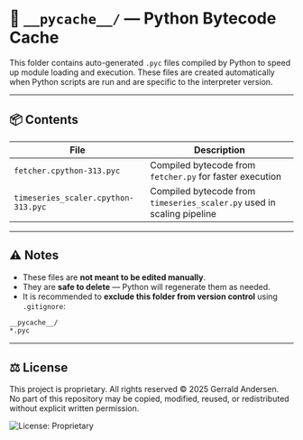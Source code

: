 # 📁 `__pycache__/` — Python Bytecode Cache

This folder contains auto-generated `.pyc` files compiled by Python to speed up module loading and execution. These files are created automatically when Python scripts are run and are specific to the interpreter version.

---

## 📦 Contents

| File                              | Description                                                       |
|-----------------------------------|-------------------------------------------------------------------|
| `fetcher.cpython-313.pyc`         | Compiled bytecode from `fetcher.py` for faster execution          |
| `timeseries_scaler.cpython-313.pyc` | Compiled bytecode from `timeseries_scaler.py` used in scaling pipeline |

---

## ⚠️ Notes

- These files are **not meant to be edited manually**.
- They are **safe to delete** — Python will regenerate them as needed.
- It is recommended to **exclude this folder from version control** using `.gitignore`:

```bash
__pycache__/
*.pyc
```
---

## ⚖️ License

This project is proprietary. All rights reserved © 2025 Gerrald Andersen.  
No part of this repository may be copied, modified, reused, or redistributed without explicit written permission.

![License: Proprietary](https://img.shields.io/badge/license-Proprietary-red.svg)
